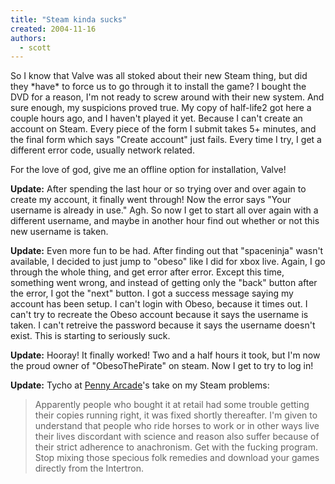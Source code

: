 ```yaml
---
title: "Steam kinda sucks"
created: 2004-11-16
authors:
  - scott
---
```


So I know that Valve was all stoked about their new Steam thing, but did they \*have\* to force us to go through it to install the game? I bought the DVD for a reason, I'm not ready to screw around with their new system. And sure enough, my suspicions proved true. My copy of half-life2 got here a couple hours ago, and I haven't played it yet. Because I can't create an account on Steam. Every piece of the form I submit takes 5+ minutes, and the final form which says "Create account" just fails. Every time I try, I get a different error code, usually network related.

For the love of god, give me an offline option for installation, Valve!

**Update:** After spending the last hour or so trying over and over again to create my account, it finally went through! Now the error says "Your username is already in use." Agh. So now I get to start all over again with a different username, and maybe in another hour find out whether or not this new username is taken.

**Update:** Even more fun to be had. After finding out that "spaceninja" wasn't available, I decided to just jump to "obeso" like I did for xbox live. Again, I go through the whole thing, and get error after error. Except this time, something went wrong, and instead of getting only the "back" button after the error, I got the "next" button. I got a success message saying my account has been setup. I can't login with Obeso, because it times out. I can't try to recreate the Obeso account because it says the username is taken. I can't retreive the password because it says the username doesn't exist. This is starting to seriously suck.

**Update:** Hooray! It finally worked! Two and a half hours it took, but I'm now the proud owner of "ObesoThePirate" on steam. Now I get to try to log in!

**Update:** Tycho at [Penny Arcade](http://www.penny-arcade.com/)'s take on my Steam problems:

> Apparently people who bought it at retail had some trouble getting their copies running right, it was fixed shortly thereafter. I'm given to understand that people who ride horses to work or in other ways live their lives discordant with science and reason also suffer because of their strict adherence to anachronism. Get with the fucking program. Stop mixing those specious folk remedies and download your games directly from the Intertron.
